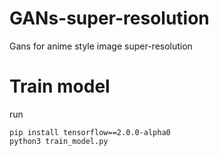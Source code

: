 # GANs-super-resolution
Gans for anime style image super-resolution

# Train model
run 
```
pip install tensorflow==2.0.0-alpha0 
python3 train_model.py
```
